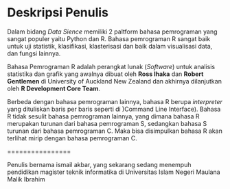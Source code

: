 Deskripsi Penulis
================

Dalam bidang *Data Sience* memiliki 2 paltform bahasa pemrograman yang
sangat populer yaitu Python dan R. Bahasa pemrograman R sangat baik
untuk uji statistik, klasifikasi, klasterisasi dan baik dalam
visualisasi data, dan fungsi lainnya.

Bahasa Pemrograman R adalah perangkat lunak (*Software*) untuk analisis
statistika dan grafik yang awalnya dibuat oleh **Ross Ihaka** dan
**Robert Gentlemen** di University of Auckland New Zealand dan akhirnya
dilanjutkan oleh **R Development Core Team**.

Berbeda dengan bahasa pemrograman lainnya, bahasa R berupa *interpreter*
yang dituliskan baris per baris seperti di )Command Line Interface).
Bahasa R tidak sesulit bahasa pemrograman lainnya, yang dimana bahasa R
merupakan turunan dari bahasa pemrograman S, sedangkan bahasa S turunan
dari bahasa pemrograman C. Maka bisa disimpulkan bahasa R akan terlihat
mirip dengan bahasa pemrograman C.

================

Penulis bernama ismail akbar, yang sekarang sedang menempuh pendidikan magister teknik informatika di Universitas Islam Negeri Maulana Malik Ibrahim
